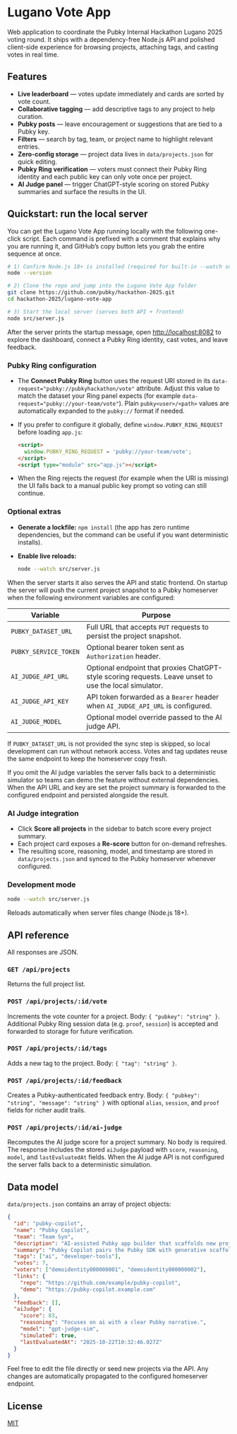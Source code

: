 # Lugano Vote App

Web application to coordinate the Pubky Internal Hackathon Lugano 2025 voting round. It ships with a
dependency-free Node.js API and polished client-side experience for browsing projects, attaching
tags, and casting votes in real time.

## Features

- **Live leaderboard** — votes update immediately and cards are sorted by vote count.
- **Collaborative tagging** — add descriptive tags to any project to help curation.
- **Pubky posts** — leave encouragement or suggestions that are tied to a Pubky key.
- **Filters** — search by tag, team, or project name to highlight relevant entries.
- **Zero-config storage** — project data lives in `data/projects.json` for quick editing.
- **Pubky Ring verification** — voters must connect their Pubky Ring identity and each public key can
  only vote once per project.
- **AI Judge panel** — trigger ChatGPT-style scoring on stored Pubky summaries and surface the results in the UI.

## Quickstart: run the local server

You can get the Lugano Vote App running locally with the following one-click script. Each command is
prefixed with a comment that explains why you are running it, and GitHub’s copy button lets you grab
the entire sequence at once.

```bash
# 1) Confirm Node.js 18+ is installed (required for built-in --watch support)
node --version

# 2) Clone the repo and jump into the Lugano Vote App folder
git clone https://github.com/pubky/hackathon-2025.git
cd hackathon-2025/lugano-vote-app

# 3) Start the local server (serves both API + frontend)
node src/server.js
```

After the server prints the startup message, open [http://localhost:8082](http://localhost:8082) to
explore the dashboard, connect a Pubky Ring identity, cast votes, and leave feedback.

### Pubky Ring configuration

- The **Connect Pubky Ring** button uses the request URI stored in its
  `data-request="pubky://pubkyhackathon/vote"` attribute. Adjust this value to match the dataset
  your Ring panel expects (for example `data-request="pubky://your-team/vote"`). Plain
  `pubky<user>/<path>` values are automatically expanded to the `pubky://` format if needed.
- If you prefer to configure it globally, define `window.PUBKY_RING_REQUEST` before loading
  `app.js`:

  ```html
  <script>
    window.PUBKY_RING_REQUEST = 'pubky://your-team/vote';
  </script>
  <script type="module" src="app.js"></script>
  ```

- When the Ring rejects the request (for example when the URI is missing) the UI falls back to a
  manual public key prompt so voting can still continue.

### Optional extras

- **Generate a lockfile:** `npm install` (the app has zero runtime dependencies, but the command can
  be useful if you want deterministic installs).
- **Enable live reloads:**

  ```bash
  node --watch src/server.js
  ```

When the server starts it also serves the API and static frontend. On startup the server will push the
current project snapshot to a Pubky homeserver when the following environment variables are configured:

| Variable | Purpose |
| --- | --- |
| `PUBKY_DATASET_URL` | Full URL that accepts `PUT` requests to persist the project snapshot. |
| `PUBKY_SERVICE_TOKEN` | Optional bearer token sent as `Authorization` header. |
| `AI_JUDGE_API_URL` | Optional endpoint that proxies ChatGPT-style scoring requests. Leave unset to use the local simulator. |
| `AI_JUDGE_API_KEY` | API token forwarded as a `Bearer` header when `AI_JUDGE_API_URL` is configured. |
| `AI_JUDGE_MODEL` | Optional model override passed to the AI judge API. |

If `PUBKY_DATASET_URL` is not provided the sync step is skipped, so local development can run without
network access. Votes and tag updates reuse the same endpoint to keep the homeserver copy fresh.

If you omit the AI judge variables the server falls back to a deterministic simulator so teams can
demo the feature without external dependencies. When the API URL and key are set the project summary
is forwarded to the configured endpoint and persisted alongside the result.

### AI Judge integration

- Click **Score all projects** in the sidebar to batch score every project summary.
- Each project card exposes a **Re-score** button for on-demand refreshes.
- The resulting score, reasoning, model, and timestamp are stored in `data/projects.json` and synced
  to the Pubky homeserver whenever configured.

### Development mode

```bash
node --watch src/server.js
```

Reloads automatically when server files change (Node.js 18+).

## API reference

All responses are JSON.

### `GET /api/projects`

Returns the full project list.

### `POST /api/projects/:id/vote`

Increments the vote counter for a project. Body: `{ "pubkey": "string" }`. Additional Pubky Ring
session data (e.g. `proof`, `session`) is accepted and forwarded to storage for future verification.

### `POST /api/projects/:id/tags`

Adds a new tag to the project. Body: `{ "tag": "string" }`.

### `POST /api/projects/:id/feedback`

Creates a Pubky-authenticated feedback entry. Body: `{ "pubkey": "string", "message": "string" }` with
optional `alias`, `session`, and `proof` fields for richer audit trails.

### `POST /api/projects/:id/ai-judge`

Recomputes the AI judge score for a project summary. No body is required. The response includes the
stored `aiJudge` payload with `score`, `reasoning`, `model`, and `lastEvaluatedAt` fields. When the AI
judge API is not configured the server falls back to a deterministic simulation.

## Data model

`data/projects.json` contains an array of project objects:

```json
{
  "id": "pubky-copilot",
  "name": "Pubky Copilot",
  "team": "Team Syn",
  "description": "AI-assisted Pubky app builder that scaffolds new projects in minutes.",
  "summary": "Pubky Copilot pairs the Pubky SDK with generative scaffolding so builders can describe a concept and instantly receive a runnable starter project.",
  "tags": ["ai", "developer-tools"],
  "votes": 7,
  "voters": ["demoidentity000000001", "demoidentity000000002"],
  "links": {
    "repo": "https://github.com/example/pubky-copilot",
    "demo": "https://pubky-copilot.example.com"
  },
  "feedback": [],
  "aiJudge": {
    "score": 83,
    "reasoning": "Focuses on ai with a clear Pubky narrative.",
    "model": "gpt-judge-sim",
    "simulated": true,
    "lastEvaluatedAt": "2025-10-22T10:32:46.027Z"
  }
}
```

Feel free to edit the file directly or seed new projects via the API. Any changes are automatically
propagated to the configured homeserver endpoint.

## License

[MIT](./LICENSE)
